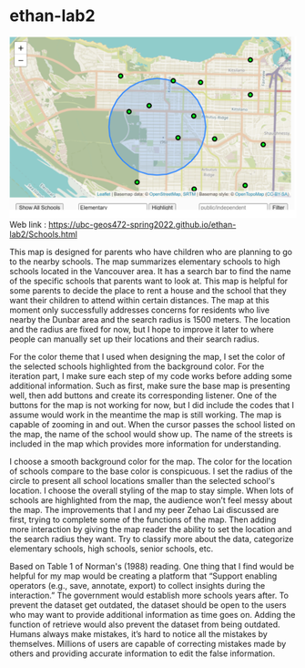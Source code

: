 # ethan-lab2

![](Picture/Screen.png)
Web link : https://ubc-geos472-spring2022.github.io/ethan-lab2/Schools.html


This map is designed for parents who have children who are planning to go to the nearby schools. The map summarizes elementary schools to high schools located in the Vancouver area. It has a search bar to find the name of the specific schools that parents want to look at. This map is helpful for some parents to decide the place to rent a house and the school that they want their children to attend within certain distances. The map at this moment only successfully addresses concerns for residents who live nearby the Dunbar area and the search radius is 1500 meters. The location and the radius are fixed for now, but I hope to improve it later to where people can manually set up their locations and their search radius. 

For the color theme that I used when designing the map, I set the color of the selected schools highlighted from the background color. For the iteration part, I make sure each step of my code works before adding some additional information. Such as first, make sure the base map is presenting well, then add buttons and create its corresponding listener. One of the buttons for the map is not working for now, but I did include the codes that I assume would work in the meantime the map is still working. The map is capable of zooming in and out. When the cursor passes the school listed on the map, the name of the school would show up.  The name of the streets is included in the map which provides more information for understanding. 

I choose a smooth background color for the map. The color for the location of schools compare to the base color is conspicuous. I set the radius of the circle to present all school locations smaller than the selected school's location. I choose the overall styling of the map to stay simple. When lots of schools are highlighted from the map, the audience won’t feel messy about the map. The improvements that I and my peer Zehao Lai discussed are first, trying to complete some of the functions of the map. Then adding more interaction by giving the map reader the ability to set the location and the search radius they want. Try to classify more about the data, categorize elementary schools, high schools, senior schools, etc.

Based on Table 1 of Norman's (1988) reading. One thing that I find would be helpful for my map would be creating a platform that “Support enabling operators (e.g., save, annotate, export) to collect insights during the interaction.” The government would establish more schools years after. To prevent the dataset get outdated, the dataset should be open to the users who may want to provide additional information as time goes on. Adding the function of retrieve would also prevent the dataset from being outdated. Humans always make mistakes, it’s hard to notice all the mistakes by themselves. Millions of users are capable of correcting mistakes made by others and providing accurate information to edit the false information. 
